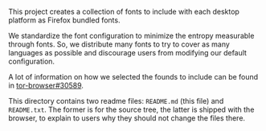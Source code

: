 This project creates a collection of fonts to include with each desktop
platform as Firefox bundled fonts.

We standardize the font configuration to minimize the entropy measurable through
fonts. So, we distribute many fonts to try to cover as many languages as
possible and discourage users from modifying our default configuration.

A lot of information on how we selected the founds to include can be found in
[tor-browser#30589](https://gitlab.torproject.org/tpo/applications/tor-browser/-/issues/30589).

This directory contains two readme files: `README.md` (this file) and
`README.txt`. The former is for the source tree, the latter is shipped with the
browser, to explain to users why they should not change the files there.
